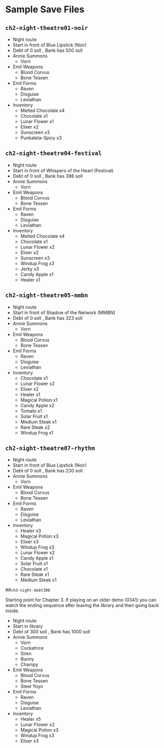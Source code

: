# Sample Save Files

## `ch2-night-theatre01-noir`

- Night route
- Start in front of Blue Lipstick (Noir)
- Debt of 0 soll , Bank has 500 soll
- Annie Summons
    - Vorn
- Emil Weapons
    - Blood Corvus
	- Bone Tessen
- Emil Forms
    - Raven
	- Disguise
	- Leviathan
- Inventory
    - Melted Chocolate x4
    - Chocolate x1
	- Lunar Flower x1
	- Elixer x2
	- Sunscreen x3
	- Punkaleta-Spicy x3

## `ch2-night-theatre04-festival`

- Night route
- Start in front of Whispers of the Heart (Festival)
- Debt of 0 soll , Bank has 398 soll
- Annie Summons
    - Vorn
- Emil Weapons
    - Blood Corvus
	- Bone Tessen
- Emil Forms
    - Raven
	- Disguise
	- Leviathan
- Inventory
    - Melted Chocolate x4
    - Chocolate x1
	- Lunar Flower x2
	- Elixer x2
	- Sunscreen x3
	- Windup Frog x3
	- Jerky x3
	- Candy Apple x1
	- Healer x1
	
## `ch2-night-theatre05-mmbn`

- Night route
- Start in front of Shadow of the Network (MMBN)
- Debt of 0 soll , Bank has 323 soll
- Annie Summons
    - Vorn
- Emil Weapons
    - Blood Corvus
	- Bone Tessen
- Emil Forms
    - Raven
	- Disguise
	- Leviathan
- Inventory
    - Chocolate x1
	- Lunar Flower x2
	- Elixer x2
	- Healer x1
	- Magical Potion x1
	- Candy Apple x2
	- Tomato x1
	- Solar Fruit x1
	- Medium Steak x1
	- Rare Steak x2
	- Windup Frog x1

## `ch2-night-theatre07-rhythm`

- Night route
- Start in front of Blue Lipstick (Noir)
- Debt of 0 soll , Bank has 230 soll
- Annie Summons
    - Vorn
- Emil Weapons
    - Blood Corvus
	- Bone Tessen
- Emil Forms
    - Raven
	- Disguise
	- Leviathan
- Inventory
    - Healer x3
	- Magical Potion x3
	- Elixer x3
	- Windup Frog x3
	- Lunar Flower x2
	- Candy Apple x1
	- Solar Fruit x1
	- Chocolate x1
	- Rare Steak x1
	- Medium Steak x1

##`ch3-night-debt300` 

Starting point for Chapter 3.  If playing on an older demo (0341) you can watch the ending sequence after leaving the library and then going back inside.

- Night route
- Start in library
- Debt of 300 soll , Bank has 1000 soll
- Annie Summons
    - Vorn
	- Cockatrice
	- Siren
	- Bunny
	- Champy
- Emil Weapons
    - Blood Corvus
	- Bone Tessen
	- Steel Yoyo
- Emil Forms
    - Raven
	- Disguise
	- Leviathan
- Inventory
    - Healer x5
	- Lunar Flower x2
	- Magical Potion x3
	- Windup Frog x3
	- Elixer x3
	
